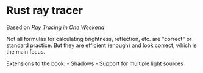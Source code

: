 # Rust ray tracer
Based on [_Ray Tracing in One Weekend_](https://raytracing.github.io/books/RayTracingInOneWeekend.html)

Not all formulas for calculating brightness, reflection, etc. are "correct" or standard practice. But they are efficient (enough) and look correct, which is the main focus.

Extensions to the book:
    - Shadows
    - Support for multiple light sources